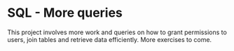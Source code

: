 # SQL - More queries

This project involves more work and queries on how to grant permissions to users, join tables and retrieve data efficiently.
More exercises to come.
